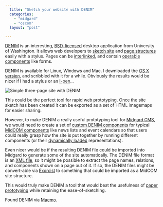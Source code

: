 ```yaml
---
  title: "Sketch your website with DENIM"
  categories: 
    - "midgard"
    - "oscom"
  layout: "post"

---
```

[DENIM][1] is an interesting, [BSD-licensed][2] desktop application from University of Washington. It allows web developers to [sketch site][3] and [page structures][4] easily with a stylus. Pages can be [interlinked][9], and contain [operable components][5] like forms.

DENIM is available for Linux, Windows and Mac. I downloaded the [OS X version][8], and scribbled with it for a while. Obviously the results would be nicer if I had a stylus or an [I-pen][6]...

![Simple three-page site with DENIM](http://bergie.iki.fi/midcom-serveattachmentguid-2a8b23b22c4c204f42c3fefa7b8b39f7/denim-simplesite.jpg)

This could be the perfect tool for [rapid web prototyping][7]. Once the site sketch has been created it can be exported as a set of HTML imagemaps for easier sharing.

However, to make DENIM a really useful prototyping tool for [Midgard CMS][12], we would need to create a set of [custom DENIM components][10] for typical [MidCOM components][13] like news lists and event calendars so that users could really grasp how the site is put together by running different components (or their [dynamically loaded][14] representations).

Even nicer would be if the resulting DENIM file could be imported into Midgard to generate some of the site automatically. The DENIM file format is an [XML file][15], so it might be possible to extract the page names, relations, and components shown on a page out of it. If so, the DENIM files might be convert-able via [Exorcist][16] to something that could be imported as a MidCOM site structure. 

This would truly make DENIM a tool that would beat the usefulness of [paper prototyping][17] while retaining the ease-of-sketching.

Found DENIM via [Maemo][11].

[1]: http://dub.washington.edu/denim/
[2]: http://directory.fsf.org/All_Packages_in_Directory/DENIM.html
[3]: http://dub.washington.edu/projects/denim/docs/tutorial/3.html
[4]: http://dub.washington.edu/projects/denim/docs/tutorial/6.html
[5]: http://dub.washington.edu/projects/denim/docs/tutorial/8.html
[6]: http://www.the-gadgeteer.com/review/i_pen_electronic_pen_and_pen_internet_s_complete_note_taking_solution_review
[7]: http://builder.com.com/5100-6371-1058664.html
[8]: http://dub.washington.edu/projects/denim/download/mac/download_alone.shtml
[9]: http://dub.washington.edu/projects/denim/docs/tutorial/10.html
[10]: http://dub.washington.edu/projects/denim/docs/tutorial/Using_Custom_Components.htm
[11]: http://www.maemo.org/
[12]: http://www.midgard-project.org/
[13]: http://www.midgard-project.org/documentation/midcom/
[14]: http://www.midgard-project.org/documentation/midcom-method-dynamic_load/
[15]: http://guir.berkeley.edu/projects/denim/docs/samples/denim_daily.dnm
[16]: http://freshmeat.net/projects/exorcist/
[17]: http://www.guuui.com/posting.php?id=53